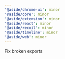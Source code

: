 ```yaml
---
'@aside/chrome-ui': minor
'@aside/core': minor
'@aside/extension': minor
'@aside/react': minor
'@aside/recoil': minor
'@aside/timeline': minor
'@aside/web': minor
---
```


Fix broken exports
